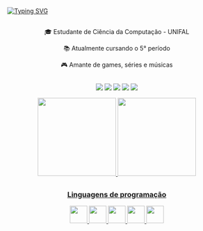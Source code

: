 <!-- Saudação -->
##
[![Typing SVG](https://readme-typing-svg.herokuapp.com?font=Fira+Code&size=25&pause=1000&color=FF729C&center=true&vCenter=true&width=1000&lines=Ol%C3%A1!+Eu+sou+o+Daniel+%F0%9F%91%8B;Seja+bem-vindo+(a)!+%F0%9F%98%89)](https://git.io/typing-svg)


<!-- Descrição -->
##
<div align ="center">
  <p>🎓 Estudante de Ciência da Computação - UNIFAL</p>
  <p>📚 Atualmente cursando o 5° período</p>
  <p>🎮 Amante de games, séries e músicas</p> 
</div>

##
<!-- Contatos -->
<div>
  <p align="center">
    <a href="https://www.youtube.com/channel/UC2sP39QRfIwcwnZ227AWpOg" target="_blank"><img src="https://img.shields.io/badge/YouTube-FF0000?style=for-the-badge&logo=youtube&logoColor=white" target="_blank"></a>
    <a href="https://www.instagram.com/_danclima/" target="_blank"><img src="https://img.shields.io/badge/-Instagram-%23E4405F?style=for-the-badge&logo=instagram&logoColor=white" target="_blank"></a>
    <a href="DanieI#5681" target="_blank"><img src="https://img.shields.io/badge/Discord-7289DA?style=for-the-badge&logo=discord&logoColor=white" target="_blank"></a> 
    <a href = "mailto:daniel.costa@sou.unifal-mg.edu.br"><img src="https://img.shields.io/badge/Gmail-D14836?style=for-the-badge&logo=gmail&logoColor=white" target="_blank"></a>
    <a href="https://www.linkedin.com/in/daniel-costa-lima-bb807024b/" target="_blank"><img src="https://img.shields.io/badge/-LinkedIn-%230077B5?style=for-the-badge&logo=linkedin&logoColor=white" target="_blank"></a>   
  </p>
</div>

<!-- Estatísticas -->
<div>
    <p align="center">
      <a href="https://github.com/DanCLima">
      <img height="180em" src="https://github-readme-stats.vercel.app/api?username=DanCLima&show_icons=true&theme=dracula&include_all_commits=true"/> <img height="180em" src="https://github-readme-stats.vercel.app/api/top-langs/?username=DanCLima&layout=compact&langs_count=7&theme=dracula"/>
    </p>
</div>

<!-- Linguages de programação -->
##
<div align="center">
  <h3>Linguagens de programação</h3> 

 <img src="https://cdn.jsdelivr.net/gh/devicons/devicon/icons/c/c-original.svg" width="40" height="40"/> <img src="https://cdn.jsdelivr.net/gh/devicons/devicon/icons/cplusplus/cplusplus-original.svg" width="40" height="40" /> <img src="https://cdn.jsdelivr.net/gh/devicons/devicon/icons/haskell/haskell-original.svg" width="40" height="40"/> <img src="https://cdn.jsdelivr.net/gh/devicons/devicon/icons/java/java-original.svg" width="40" height="40"/> <img src="https://cdn.jsdelivr.net/gh/devicons/devicon/icons/python/python-original-wordmark.svg" width="40" height="40"/>  
</div>



